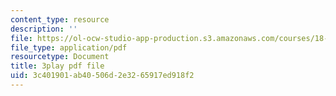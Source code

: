```yaml
---
content_type: resource
description: ''
file: https://ol-ocw-studio-app-production.s3.amazonaws.com/courses/18-01sc-single-variable-calculus-fall-2010/3c401901ab40506d2e3265917ed918f2_ryLdyDrBfvI.pdf
file_type: application/pdf
resourcetype: Document
title: 3play pdf file
uid: 3c401901-ab40-506d-2e32-65917ed918f2
---
```

